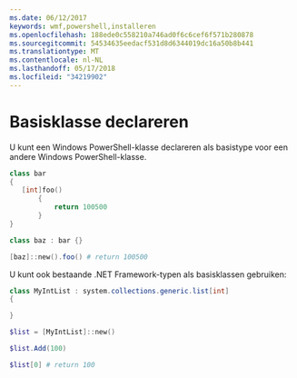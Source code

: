 ```yaml
---
ms.date: 06/12/2017
keywords: wmf,powershell,installeren
ms.openlocfilehash: 188ede0c558210a746ad0f6c6cef6f571b280878
ms.sourcegitcommit: 54534635eedacf531d8d6344019dc16a50b8b441
ms.translationtype: MT
ms.contentlocale: nl-NL
ms.lasthandoff: 05/17/2018
ms.locfileid: "34219902"
---
```

# <a name="declare-base-class"></a>Basisklasse declareren
U kunt een Windows PowerShell-klasse declareren als basistype voor een andere Windows PowerShell-klasse.

```powershell
class bar
{
   [int]foo()
       {
           return 100500
       }
}

class baz : bar {}

[baz]::new().foo() # return 100500
```

U kunt ook bestaande .NET Framework-typen als basisklassen gebruiken:

```powershell
class MyIntList : system.collections.generic.list[int]
{

}

$list = [MyIntList]::new()

$list.Add(100)

$list[0] # return 100
```

